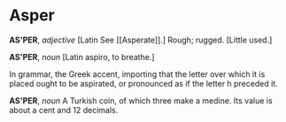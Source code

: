 # Asper

**AS'PER**, _adjective_ \[Latin See [[Asperate]].\] Rough; rugged. \[Little used.\]

**AS'PER**, _noun_ \[Latin aspiro, to breathe.\]

In grammar, the Greek accent, importing that the letter over which it is placed ought to be aspirated, or pronounced as if the letter h preceded it.

**AS'PER**, _noun_ A Turkish coin, of which three make a medine. Its value is about a cent and 12 decimals.